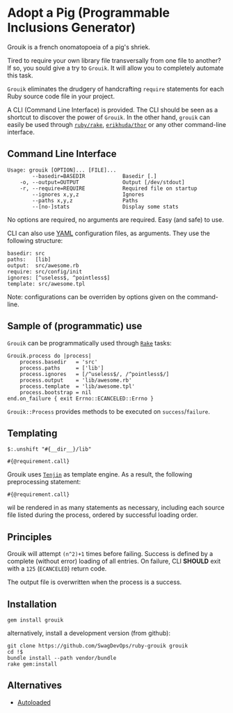 # Adopt a Pig (Programmable Inclusions Generator)

Grouik is a french onomatopoeia of a pig's shriek.

Tired to require your own library file transversally from one file to
another? If so, you sould give a try to ``Grouik``. It will allow you
to completely automate this task.

``Grouik`` eliminates the drudgery of handcrafting `require`
statements for each Ruby source code file in your project.

A CLI (Command Line Interface) is provided.
The CLI should be seen as a shortcut to discover the power of ``Grouik``.
In the other hand, ``grouik`` can easily be used through
[``ruby/rake``](https://github.com/ruby/rake),
[``erikhuda/thor``](https://github.com/erikhuda/thor)
or any other command-line interface.

## Command Line Interface

~~~~
Usage: grouik [OPTION]... [FILE]...
        --basedir=BASEDIR            Basedir [.]
    -o, --output=OUTPUT              Output [/dev/stdout]
    -r, --require=REQUIRE            Required file on startup
        --ignores x,y,z              Ignores
        --paths x,y,z                Paths
        --[no-]stats                 Display some stats
~~~~

No options are required, no arguments are required. Easy (and safe) to use.

CLI can also use [YAML](https://fr.wikipedia.org/wiki/YAML)
configuration files, as arguments. They use the following structure:

~~~~
basedir: src
paths:   [lib]
output:  src/awesome.rb
require: src/config/init
ignores: [^useless$, ^pointless$]
template: src/awesome.tpl
~~~~

Note: configurations can be overriden by options given on the command-line.

## Sample of (programmatic) use

``Grouik`` can be programmatically used through
[``Rake``](http://rake.rubyforge.org/) tasks:

~~~~{.ruby}
Grouik.process do |process|
    process.basedir   = 'src'
    process.paths     = ['lib']
    process.ignores   = [/^useless$/, /^pointless$/]
    process.output    = 'lib/awesome.rb'
    process.template  = 'lib/awesome.tpl'
    process.bootstrap = nil
end.on_failure { exit Errno::ECANCELED::Errno }
~~~~

``Grouik::Process`` provides methods to be executed on ``success``/``failure``.

## Templating

~~~~{.ruby}
$:.unshift "#{__dir__}/lib"

#{@requirement.call}
~~~~

Grouik uses [``Tenjin``](http://www.kuwata-lab.com/tenjin/) as template engine.
As a result, the following preprocessing statement:

~~~~{.ruby}
#{@requirement.call}
~~~~

wil be rendered in as many statements as necessary,
including each source file listed during the process,
ordered by successful loading order.

## Principles

Grouik will attempt ``(n^2)+1`` times before failing.
Success is defined by a complete (without error) loading of all entries.
On failure, CLI __SHOULD__ exit with a ``125`` (``ECANCELED``) return code.

The output file is overwritten when the process is a success.

## Installation

~~~~
gem install grouik
~~~~

alternatively, install a development version (from github):

~~~~
git clone https://github.com/SwagDevOps/ruby-grouik grouik
cd !$
bundle install --path vendor/bundle
rake gem:install
~~~~

## Alternatives

* [Autoloaded](https://njonsson.github.io/autoloaded/)
